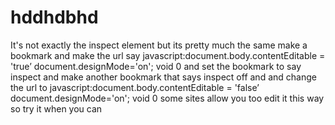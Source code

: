 # hddhdbhd
It's not exactly the inspect element but its pretty much the same make a bookmark and make the url say javascript:document.body.contentEditable = 'true’ document.designMode='on'; void 0 and set the bookmark to say inspect and make another bookmark that says inspect off and and change the url to javascript:document.body.contentEditable = 'false’ document.designMode='on'; void 0 some sites allow you too edit it this way so try it when you can
